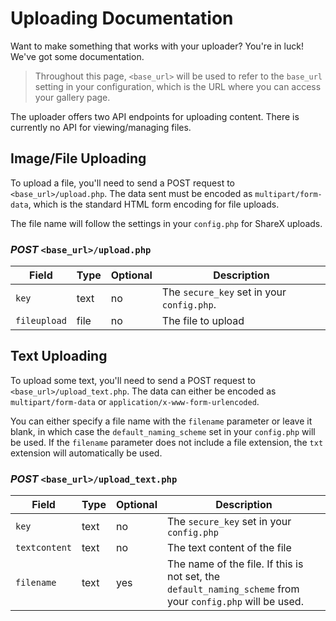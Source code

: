 # Uploading Documentation
Want to make something that works with your uploader? You're in luck! We've got some documentation.

> Throughout this page, `<base_url>` will be used to refer to the `base_url` setting in your configuration, which is the URL where you can access your gallery page.

The uploader offers two API endpoints for uploading content. There is currently no API for viewing/managing files.

## Image/File Uploading
To upload a file, you'll need to send a POST request to `<base_url>/upload.php`. The data sent must be encoded as `multipart/form-data`, which is the standard HTML form encoding for file uploads.

The file name will follow the settings in your `config.php` for ShareX uploads.

### ***POST*** `<base_url>/upload.php`

| Field        | Type        | Optional | Description                                |
| ------------ | ----------- | -------- | ------------------------------------------ |
| `key`        | text        | no       | The `secure_key` set in your `config.php`. |
| `fileupload` | file        | no       | The file to upload                         |


## Text Uploading
To upload some text, you'll need to send a POST request to `<base_url>/upload_text.php`. The data can either be encoded as `multipart/form-data` or `application/x-www-form-urlencoded`.

You can either specify a file name with the `filename` parameter or leave it blank, in which case the `default_naming_scheme` set in your `config.php` will be used. If the `filename` parameter does not include a file extension, the `txt` extension will automatically be used.

### ***POST*** `<base_url>/upload_text.php`

| Field         | Type        | Optional | Description                               |
| ------------- | ----------- | -------- | ----------------------------------------- |
| `key`         | text        | no       | The `secure_key` set in your `config.php` |
| `textcontent` | text        | no       | The text content of the file              |
| `filename`    | text        | yes      | The name of the file. If this is not set, the `default_naming_scheme` from your `config.php` will be used.                        |
